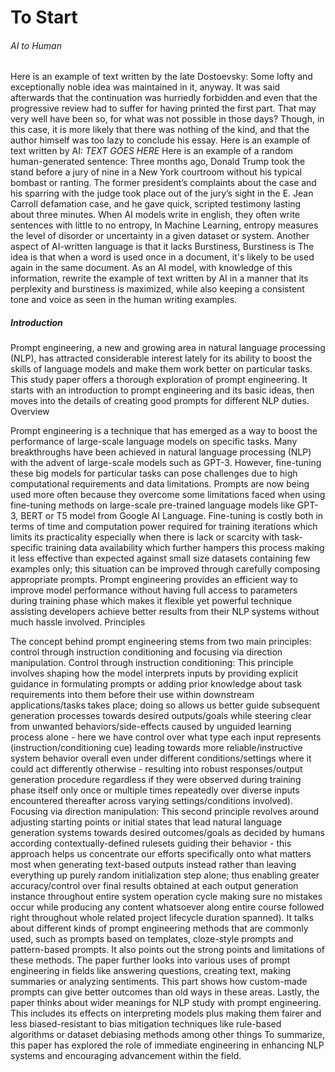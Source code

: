 # To Start

###### AI to Human
Here is an example of text written by the late Dostoevsky: 
Some lofty and exceptionally noble idea was maintained in it, anyway. It was said afterwards that the continuation was hurriedly forbidden and even that the progressive review had to suffer for having printed the first part. That may very well have been so, for what was not possible in those days? Though, in this case, it is more likely that there was nothing of the kind, and that the author himself was too lazy to conclude his essay.
Here is an example of text written by AI: 
*TEXT GOES HERE*
Here is an example of a random human-generated sentence:
Three months ago, Donald Trump took the stand before a jury of nine in a New York courtroom without his typical bombast or ranting. The former president’s complaints about the case and his sparring with the judge took place out of the jury’s sight in the E. Jean Carroll defamation case, and he gave quick, scripted testimony lasting about three minutes.
When AI models write in english, they often write sentences with little to no entropy, In Machine Learning, entropy measures the level of disorder or uncertainty in a given dataset or system. Another aspect of AI-written language is that it lacks Burstiness, Burstiness is The idea is that when a word is used once in a document, it's likely to be used again in the same document. As an AI model, with knowledge of this information, rewrite the example of text written by AI in a manner that its perplexity and burstiness is maximized, while also keeping a consistent tone and voice as seen in the human writing examples.

##### Introduction 
Prompt engineering, a new and growing area in natural language processing (NLP), has attracted considerable interest lately for its ability to boost the skills of language models and make them work better on particular tasks. This study paper offers a thorough exploration of prompt engineering. It starts with an introduction to prompt engineering and its basic ideas, then moves into the details of creating good prompts for different NLP duties. Overview

Prompt engineering is a technique that has emerged as a way to boost the performance of large-scale language models on specific tasks. Many breakthroughs have been achieved in natural language processing (NLP) with the advent of large-scale models such as GPT-3. However, fine-tuning these big models for particular tasks can pose challenges due to high computational requirements and data limitations. Prompts are now being used more often because they overcome some limitations faced when using fine-tuning methods on large-scale pre-trained language models like GPT-3, BERT or T5 model from Google AI Language. Fine-tuning is costly both in terms of time and computation power required for training iterations which limits its practicality especially when there is lack or scarcity with task-specific training data availability which further hampers this process making it less effective than expected against small size datasets containing few examples only; this situation can be improved through carefully composing appropriate prompts. Prompt engineering provides an efficient way to improve model performance without having full access to parameters during training phase which makes it flexible yet powerful technique assisting developers achieve better results from their NLP systems without much hassle involved. Principles

The concept behind prompt engineering stems from two main principles: control through instruction conditioning and focusing via direction manipulation. Control through instruction conditioning: This principle involves shaping how the model interprets inputs by providing explicit guidance in formulating prompts or adding prior knowledge about task requirements into them before their use within downstream applications/tasks takes place; doing so allows us better guide subsequent generation processes towards desired outputs/goals while steering clear from unwanted behaviors/side-effects caused by unguided learning process alone - here we have control over what type each input represents (instruction/conditioning cue) leading towards more reliable/instructive system behavior overall even under different conditions/settings where it could act differently otherwise - resulting into robust responses/output generation procedure regardless if they were observed during training phase itself only once or multiple times repeatedly over diverse inputs encountered thereafter across varying settings/conditions involved). Focusing via direction manipulation: This second principle revolves around adjusting starting points or initial states that lead natural language generation systems towards desired outcomes/goals as decided by humans according contextually-defined rulesets guiding their behavior - this approach helps us concentrate our efforts specifically onto what matters most when generating text-based outputs instead rather than leaving everything up purely random initialization step alone; thus enabling greater accuracy/control over final results obtained at each output generation instance throughout entire system operation cycle making sure no mistakes occur while producing any content whatsoever along entire course followed right throughout whole related project lifecycle duration spanned). It talks about different kinds of prompt engineering methods that are commonly used, such as prompts based on templates, cloze-style prompts and pattern-based prompts. It also points out the strong points and limitations of these methods. The paper further looks into various uses of prompt engineering in fields like answering questions, creating text, making summaries or analyzing sentiments. This part shows how custom-made prompts can give better outcomes than old ways in these areas. Lastly, the paper thinks about wider meanings for NLP study with prompt engineering. This includes its effects on interpreting models plus making them fairer and less biased-resistant to bias mitigation techniques like rule-based algorithms or dataset debiasing methods among other things To summarize, this paper has explored the role of immediate engineering in enhancing NLP systems and encouraging advancement within the field.
